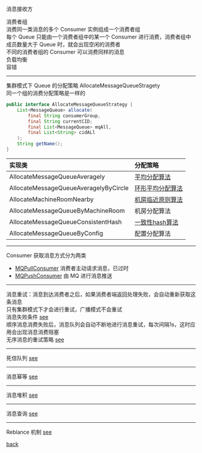 消息接收方  

消费者组  
消费同一类消息的多个 Consumer 实例组成一个消费者组  
每个 Queue 只能由一个消费者组中的某一个 Consumer 进行消费，消费者组中成员数量大于 Queue 时，就会出现空闲的消费者  
不同的消费者组的 Consumer 可以消费同样的消息  
负载均衡  
容错  

---  

集群模式下 Queue 的分配策略 AllocateMessageQueueStragety  
同一个组的消费分配策略是一样的  

```Java
public interface AllocateMessageQueueStrategy {
    List<MessageQueue> allocate(
        final String consumerGroup,
        final String currentCID;
        final List<MessageQueue> mqAll,
        final List<String> cidALl
    );
    String getName();
}
```

| 实现类 | 分配策略 |
| :- | :- |
| AllocateMessageQueueAveragely | [平均分配算法](16/1.md) |
| AllocateMessageQueueAveragelyByCircle | [环形平均分配算法](16/2.md) |
| AllocateMachineRoomNearby | [机房临近原则算法](16/3.md) |
| AllocateMessageQueueByMachineRoom | 机房分配算法 |
| AllocateMessageQueueConsistentHash | [一致性hash算法](16/4.md) |
| AllocateMessageQueueByConfig | 配置分配算法 |

---  

Consumer 获取消息方式分为两类  
- [MQPullConsumer](16/5.md) 消费者主动请求消息，已过时  
- [MQPushConsumer](16/6.md) 由 MQ 进行消息推送  

---  

消息重试：消息到达消费者之后，如果消费者端返回处理失败，会自动重新获取这条消息  
只有集群模式下才会进行重试，广播模式不会重试  
消息失败条件 [see](16/7.md)  
顺序消息消费失败后，消息队列会自动不断地进行消息重试，每次间隔1s，这时应用会出现消息消费阻塞  
无序消息的重试策略 [see](16/8.md)  

---

死信队列 [see](16/9.md)  

---

消息幂等 [see](16/10.md)  

---

消息堆积 [see](16/11.md)  

---

消息查询 [see](16/12.md)  

---

Reblance 机制 [see](16/13.md)  

[back](../14.md)  
